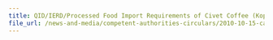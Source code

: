 ```yaml
---
title: QID/IERD/Processed Food Import Requirements of Civet Coffee (Kopi Luwak) to Singapore for Sale 
file_url: /news-and-media/competent-authorities-circulars/2010-10-15-ca.pdf
---
```

